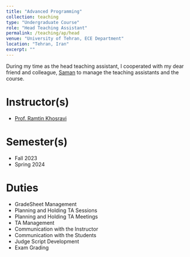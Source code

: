 ```yaml
---
title: "Advanced Programming"
collection: teaching
type: "Undergraduate Course"
role: "Head Teaching Assistant"
permalink: /teaching/ap/head
venue: "University of Tehran, ECE Department"
location: "Tehran, Iran"
excerpt: ""
---
```


During my time as the head teaching assistant, I cooperated with my dear friend and colleague, [Saman](https://SamanEN.github.io) to manage the teaching assistants and the course.

Instructor(s)
======

- [Prof. Ramtin Khosravi](https://scholar.google.com/citations?user=b9ib0IYAAAAJ&hl=en)

Semester(s)
======

- Fall 2023
- Spring 2024

Duties
======

- GradeSheet Management
- Planning and Holding TA Sessions
- Planning and Holding TA Meetings
- TA Management
- Communication with the Instructor
- Communication with the Students
- Judge Script Development
- Exam Grading

